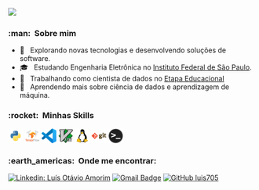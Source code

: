 
![](https://komarev.com/ghpvc/?username=luis705&color=006bed)

<h3> :man: &nbsp;Sobre mim </h3>

- 🤔 &nbsp; Explorando novas tecnologias e desenvolvendo soluções de software.
- 🎓 &nbsp; Estudando Engenharia Eletrônica no <a href="https://spo.ifsp.edu.br/">Instituto Federal de São Paulo</a>.
- 💼 &nbsp; Trabalhando como cientista de dados no <a href="https://www.etapa.com.br/pt-br">Etapa Educacional</a>
- 🌱 &nbsp; Aprendendo mais sobre ciência de dados e aprendizagem de máquina.

<h3> :rocket: &nbsp;Minhas Skills </h3>


<code><img height="30" src="https://raw.githubusercontent.com/github/explore/80688e429a7d4ef2fca1e82350fe8e3517d3494d/topics/python/python.png"></code>
<code><img height="30" src="https://raw.githubusercontent.com/github/explore/80688e429a7d4ef2fca1e82350fe8e3517d3494d/topics/tensorflow/tensorflow.png"></code>
<code><img height="30" src="https://raw.githubusercontent.com/github/explore/80688e429a7d4ef2fca1e82350fe8e3517d3494d/topics/visual-studio-code/visual-studio-code.png"></code>
<code><img height="30" src="https://raw.githubusercontent.com/github/explore/80688e429a7d4ef2fca1e82350fe8e3517d3494d/topics/vim/vim.png"></code>
<code><img height="30" src="https://raw.githubusercontent.com/github/explore/80688e429a7d4ef2fca1e82350fe8e3517d3494d/topics/linux/linux.png"></code>
<code><img height="30" src="https://raw.githubusercontent.com/github/explore/80688e429a7d4ef2fca1e82350fe8e3517d3494d/topics/git/git.png"></code>
<code><img height="30" src="https://raw.githubusercontent.com/github/explore/80688e429a7d4ef2fca1e82350fe8e3517d3494d/topics/terminal/terminal.png"></code>

<h3> :earth_americas: &nbsp;Onde me encontrar: </h3> 

[![Linkedin: Luís Otávio Amorim](https://img.shields.io/badge/-Luís%20Otávio%20Amorim-blue?style=flat-square&logo=Linkedin&logoColor=white&link=https://www.linkedin.com/in/luisotavioamorim)](https://www.linkedin.com/in/luisotavioamorim)
[![Gmail Badge](https://img.shields.io/badge/-luisotaviolamorim@gmail.com-006bed?style=flat-square&logo=Gmail&logoColor=white&link=mailto:luisotaviolamorim@gmail.com)](mailto:luisotaviolamorim@gmail.com)
[![GitHub luis705]( https://img.shields.io/github/followers/luis705?label=follow&style=social)](https://github.com/luis705)
